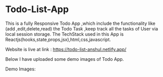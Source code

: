 # Todo-List-App
This is a fully Responsive Todo App ,which include the functionality like (add ,edit,delete,read) the Todo Task ,keep track all the tasks of User via local session storage.
The TechStack used in this App is Reactjs(hooks,state,props,jsx),html,css,javascript.

Website is live at link : https://todo-list-anshul.netlify.app/

Below I have uploaded some demo images of Todo App.

Demo Images:


